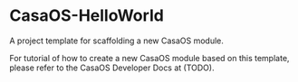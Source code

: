 # CasaOS-HelloWorld

A project template for scaffolding a new CasaOS module.

For tutorial of how to create a new CasaOS module based on this template, please refer to the CasaOS Developer Docs at (TODO).

